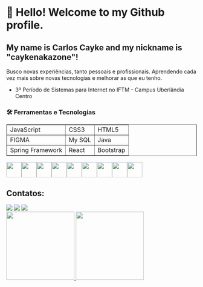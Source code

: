 # 👋 Hello! Welcome to my Github profile.
## My name is Carlos Cayke and my nickname is "caykenakazone"!

Busco novas experiências, tanto pessoais e profissionais. Aprendendo cada vez mais sobre novas tecnologias e melhorar as que eu tenho.
- 3º Período de Sistemas para Internet no IFTM - Campus Uberlândia Centro

### 🛠 Ferramentas e Tecnologias
<table border="1">
    <tr>
        <td>JavaScript</td>
        <td>CSS3</td>
        <td>HTML5</td>
    </tr>
    <tr>
        <td>FIGMA</td>
        <td>My SQL</td>
        <td>Java</td>
    </tr>
  <tr>
        <td>Spring Framework</td>
        <td>React</td>
        <td>Bootstrap</td>
    </tr>
</table>

  <div style="display: flex;">
          <img src="https://cdn.jsdelivr.net/gh/devicons/devicon/icons/javascript/javascript-original.svg" width="40" height="40"/> 
          <img src="https://cdn.jsdelivr.net/gh/devicons/devicon/icons/css3/css3-original.svg" width="40" height="40"/>
          <img src="https://cdn.jsdelivr.net/gh/devicons/devicon/icons/html5/html5-original-wordmark.svg" width="40" height="40"/>
          <img src="https://cdn.jsdelivr.net/gh/devicons/devicon/icons/figma/figma-original.svg" width="40" height="40"/>
          <img src="https://cdn.jsdelivr.net/gh/devicons/devicon/icons/mysql/mysql-original.svg" width="40" height="40"/>
          <img src="https://cdn.jsdelivr.net/gh/devicons/devicon/icons/java/java-original.svg" width="40" height="40"/>
          <img src="https://cdn.jsdelivr.net/gh/devicons/devicon/icons/spring/spring-original.svg" width="40" height="40"/>
          <img src="https://cdn.jsdelivr.net/gh/devicons/devicon/icons/react/react-original.svg" width="40" height="40"/>
          <img src="https://cdn.jsdelivr.net/gh/devicons/devicon/icons/bootstrap/bootstrap-original-wordmark.svg" width="40" height="40"/>
  </div>

## Contatos:

<div>
<a href="https://www.instagram.com/cayke_nakazone/?hl=pt-br" target="_blank"><img src="https://img.shields.io/badge/-Instagram-%23E4405F?style=for-the-badge&logo=instagram&logoColor=white" target="_blank"></a>
<a href = "carloscaykebn@gmail.com"><img src="https://img.shields.io/badge/Gmail-D14836?style=for-the-badge&logo=gmail&logoColor=white" target="_blank"></a>
<a href="https://www.linkedin.com/in/carloscaykebn/" target="_blank"><img src="https://img.shields.io/badge/-LinkedIn-%230077B5?style=for-the-badge&logo=linkedin&logoColor=white" target="_blank"></a>   
</div>

<div>
<a href="https://github.com/caykenakazone">
<img height="180em" src="https://github-readme-stats.vercel.app/api/top-langs/?username=caykenakazone&layout=compact&langs_count=7&theme=dracula"/>
<img height="180em" src="https://github-readme-stats.vercel.app/api?username=caykenakazone&show_icons=true&theme=dracula&include_all_commits=true&count_private=true"/>
</div>
          
<!--
**caykenakazone/caykenakazone** is a ✨ _special_ ✨ repository because its `README.md` (this file) appears on your GitHub profile.

Here are some ideas to get you started:

- 🔭 I’m currently working on ...
- 🌱 I’m currently learning ...
- 👯 I’m looking to collaborate on ...
- 🤔 I’m looking for help with ...
- 💬 Ask me about ...
- 📫 How to reach me: ...
- 😄 Pronouns: ...
- ⚡ Fun fact: ...
-->
